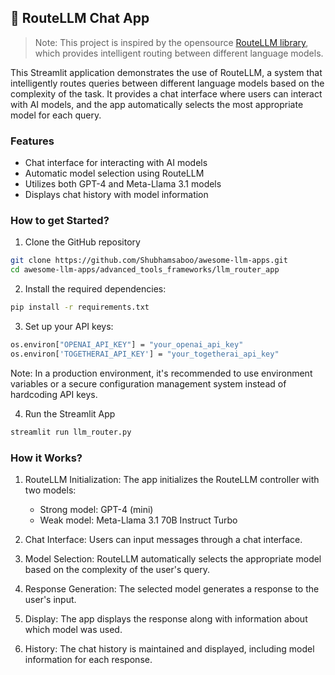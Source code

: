 ## 📡 RouteLLM Chat App

> Note: This project is inspired by the opensource [RouteLLM library](https://github.com/lm-sys/RouteLLM/tree/main), which provides intelligent routing between different language models.

This Streamlit application demonstrates the use of RouteLLM, a system that intelligently routes queries between different language models based on the complexity of the task. It provides a chat interface where users can interact with AI models, and the app automatically selects the most appropriate model for each query.

### Features

- Chat interface for interacting with AI models
- Automatic model selection using RouteLLM
- Utilizes both GPT-4 and Meta-Llama 3.1 models
- Displays chat history with model information

### How to get Started?

1. Clone the GitHub repository

```bash
git clone https://github.com/Shubhamsaboo/awesome-llm-apps.git
cd awesome-llm-apps/advanced_tools_frameworks/llm_router_app
```

2. Install the required dependencies:

```bash
pip install -r requirements.txt
```

3. Set up your API keys:

```bash
os.environ["OPENAI_API_KEY"] = "your_openai_api_key"
os.environ['TOGETHERAI_API_KEY'] = "your_togetherai_api_key"
```

Note: In a production environment, it's recommended to use environment variables or a secure configuration management system instead of hardcoding API keys.

4. Run the Streamlit App

```bash
streamlit run llm_router.py
```

### How it Works?

1. RouteLLM Initialization: The app initializes the RouteLLM controller with two models:

   - Strong model: GPT-4 (mini)
   - Weak model: Meta-Llama 3.1 70B Instruct Turbo

2. Chat Interface: Users can input messages through a chat interface.

3. Model Selection: RouteLLM automatically selects the appropriate model based on the complexity of the user's query.

4. Response Generation: The selected model generates a response to the user's input.

5. Display: The app displays the response along with information about which model was used.

6. History: The chat history is maintained and displayed, including model information for each response.
